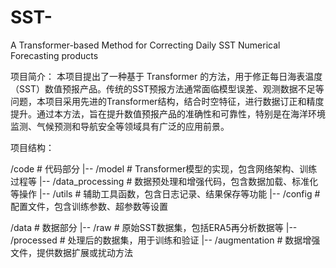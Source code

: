 # SST-
A Transformer-based Method for Correcting Daily SST Numerical Forecasting products

项目简介：
本项目提出了一种基于 Transformer 的方法，用于修正每日海表温度（SST）数值预报产品。传统的SST预报方法通常面临模型误差、观测数据不足等问题，本项目采用先进的Transformer结构，结合时空特征，进行数据订正和精度提升。通过本方法，旨在提升数值预报产品的准确性和可靠性，特别是在海洋环境监测、气候预测和导航安全等领域具有广泛的应用前景。

项目结构：

/code                          # 代码部分
|-- /model                      # Transformer模型的实现，包含网络架构、训练过程等
|-- /data_processing            # 数据预处理和增强代码，包含数据加载、标准化等操作
|-- /utils                      # 辅助工具函数，包含日志记录、结果保存等功能
|-- /config                     # 配置文件，包含训练参数、超参数等设置

/data                          # 数据部分
|-- /raw                        # 原始SST数据集，包括ERA5再分析数据等
|-- /processed                  # 处理后的数据集，用于训练和验证
|-- /augmentation               # 数据增强文件，提供数据扩展或扰动方法

